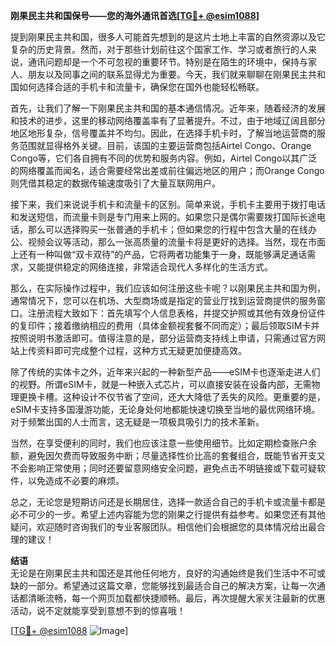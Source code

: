 **刚果民主共和国保号——您的海外通讯首选[[TG💪+ @esim1088](https://t.me/s/esim1088)]**

提到刚果民主共和国，很多人可能首先想到的是这片土地上丰富的自然资源以及它复杂的历史背景。然而，对于那些计划前往这个国家工作、学习或者旅行的人来说，通讯问题却是一个不可忽视的重要环节。特别是在陌生的环境中，保持与家人、朋友以及同事之间的联系显得尤为重要。今天，我们就来聊聊在刚果民主共和国如何选择合适的手机卡和流量卡，确保您在国外也能轻松畅联。

首先，让我们了解一下刚果民主共和国的基本通信情况。近年来，随着经济的发展和技术的进步，这里的移动网络覆盖率有了显著提升。不过，由于地域辽阔且部分地区地形复杂，信号覆盖并不均匀。因此，在选择手机卡时，了解当地运营商的服务范围就显得格外关键。目前，该国的主要运营商包括Airtel Congo、Orange Congo等，它们各自拥有不同的优势和服务内容。例如，Airtel Congo以其广泛的网络覆盖而闻名，适合需要经常出差或前往偏远地区的用户；而Orange Congo则凭借其稳定的数据传输速度吸引了大量互联网用户。

接下来，我们来说说手机卡和流量卡的区别。简单来说，手机卡主要用于拨打电话和发送短信，而流量卡则是专门用来上网的。如果您只是偶尔需要拨打国际长途电话，那么可以选择购买一张普通的手机卡；但如果您的行程中包含大量的在线办公、视频会议等活动，那么一张高质量的流量卡将是更好的选择。当然，现在市面上还有一种叫做“双卡双待”的产品，它将两者功能集于一身，既能够满足通话需求，又能提供稳定的网络连接，非常适合现代人多样化的生活方式。

那么，在实际操作过程中，我们应该如何注册这些卡呢？以刚果民主共和国为例，通常情况下，您可以在机场、大型商场或是指定的营业厅找到运营商提供的服务窗口。注册流程大致如下：首先填写个人信息表格，并提交护照或其他有效身份证件的复印件；接着缴纳相应的费用（具体金额视套餐不同而定）；最后领取SIM卡并按照说明书激活即可。值得注意的是，部分运营商支持线上申请，只需通过官方网站上传资料即可完成整个过程，这种方式无疑更加便捷高效。

除了传统的实体卡之外，近年来兴起的一种新型产品——eSIM卡也逐渐走进人们的视野。所谓eSIM卡，就是一种嵌入式芯片，可以直接安装在设备内部，无需物理更换卡槽。这种设计不仅节省了空间，还大大降低了丢失的风险。更重要的是，eSIM卡支持多国漫游功能，无论身处何地都能快速切换至当地的最优网络环境。对于频繁出国的人士而言，这无疑是一项极具吸引力的技术革新。

当然，在享受便利的同时，我们也应该注意一些使用细节。比如定期检查账户余额，避免因欠费而导致服务中断；尽量选择性价比高的套餐组合，既能节省开支又不会影响正常使用；同时还要留意网络安全问题，避免点击不明链接或下载可疑软件，以免造成不必要的麻烦。

总之，无论您是短期访问还是长期居住，选择一款适合自己的手机卡或流量卡都是必不可少的一步。希望上述内容能为您的刚果之行提供有益参考。如果您还有其他疑问，欢迎随时咨询我们的专业客服团队。相信他们会根据您的具体情况给出最合理的建议！

**结语**  
无论是在刚果民主共和国还是其他任何地方，良好的沟通始终是我们生活中不可或缺的一部分。希望通过这篇文章，您能够找到最适合自己的解决方案，让每一次通话都清晰流畅，每一个网页加载都快捷顺畅。最后，再次提醒大家关注最新的优惠活动，说不定就能享受到意想不到的惊喜哦！

[[TG💪+ @esim1088](https://t.me/s/esim1088) ![Image](https://i.postimg.cc/4NQfJmqS/Snipaste-2025-05-13-00-14-12.png)]